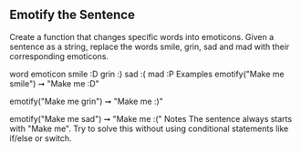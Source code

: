 ## Emotify the Sentence

Create a function that changes specific words into emoticons. Given a sentence as a string, replace the words smile, grin, sad and mad with their corresponding emoticons.

word emoticon
smile :D
grin :)
sad :(
mad :P
Examples
emotify("Make me smile") ➞ "Make me :D"

emotify("Make me grin") ➞ "Make me :)"

emotify("Make me sad") ➞ "Make me :("
Notes
The sentence always starts with "Make me".
Try to solve this without using conditional statements like if/else or switch.
